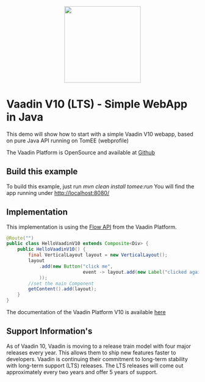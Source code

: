 
<center>
<a href="https://vaadin.com">
 <img src="https://vaadin.com/images/hero-reindeer.svg" width="200" height="200" /></a>
</center>

# Vaadin V10 (LTS) - Simple WebApp in Java

This demo will show how to start with a simple Vaadin V10 webapp,
based on pure Java API running on TomEE (webprofile)

The Vaadin Platform is OpenSource and available at [Github](https://github.com/vaadin/platform)

## Build this example
To build this example, just run *mvn clean install tomee:run*
You will find the app running under [http://localhost:8080/](http://localhost:8080/)

## Implementation
This implementation is using the [Flow API](https://vaadin.com/flow) from the Vaadin Platform.

```java
@Route("")
public class HelloVaadinV10 extends Composite<Div> {
    public HelloVaadinV10() {
        final VerticalLayout layout = new VerticalLayout();
        layout
            .add(new Button("click me",
                            event -> layout.add(new Label("clicked again"))
            ));
        //set the main Component
        getContent().add(layout);
    }
}
```

The documentation of the Vaadin Platform V10 is available [here](https://vaadin.com/docs/v10/flow/Overview.html)


## Support Information's
As of Vaadin 10, Vaadin is moving to a release train model with four major releases every year. 
This allows them to ship new features faster to developers. 
Vaadin is continuing their commitment to long-term stability with long-term support (LTS) releases. 
The LTS releases will come out approximately every two years and offer 5 years of support.